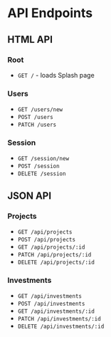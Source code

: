 # API Endpoints

## HTML API

### Root

- `GET /` - loads Splash page

### Users

- `GET /users/new`
- `POST /users`
- `PATCH /users`

### Session

- `GET /session/new`
- `POST /session`
- `DELETE /session`

## JSON API

### Projects

- `GET /api/projects`
- `POST /api/projects`
- `GET /api/projects/:id`
- `PATCH /api/projects/:id`
- `DELETE /api/projects/:id`

### Investments

- `GET /api/investments`
- `POST /api/investments`
- `GET /api/investments/:id`
- `PATCH /api/investments/:id`
- `DELETE /api/investments/:id`
